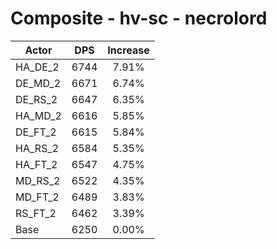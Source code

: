 # Composite - hv-sc - necrolord
| Actor | DPS | Increase |
|---|:---:|:---:|
|HA_DE_2|6744|7.91%|
|DE_MD_2|6671|6.74%|
|DE_RS_2|6647|6.35%|
|HA_MD_2|6616|5.85%|
|DE_FT_2|6615|5.84%|
|HA_RS_2|6584|5.35%|
|HA_FT_2|6547|4.75%|
|MD_RS_2|6522|4.35%|
|MD_FT_2|6489|3.83%|
|RS_FT_2|6462|3.39%|
|Base|6250|0.00%|
